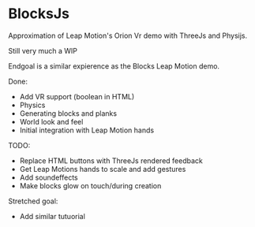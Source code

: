 # BlocksJs
Approximation of Leap Motion's Orion Vr demo with ThreeJs and Physijs.

Still very much a WIP

Endgoal is a similar expierence as the Blocks Leap Motion demo.

Done: 

* Add VR support (boolean in HTML)
* Physics
* Generating blocks and planks
* World look and feel
* Initial integration with Leap Motion hands

TODO:
* Replace HTML buttons with ThreeJs rendered feedback
* Get Leap Motions hands to scale and add gestures
* Add soundeffects
* Make blocks glow on touch/during creation


Stretched goal:
* Add similar tutuorial 

